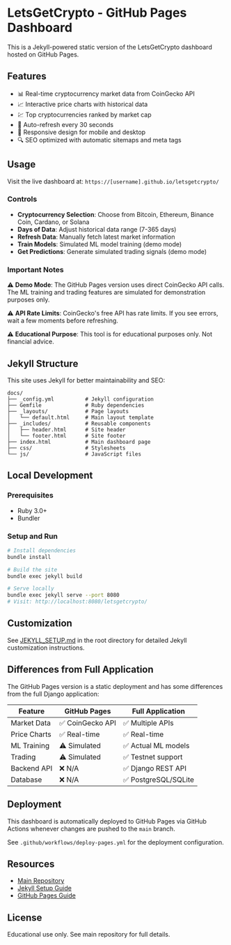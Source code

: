 # LetsGetCrypto - GitHub Pages Dashboard

This is a Jekyll-powered static version of the LetsGetCrypto dashboard hosted on GitHub Pages.

## Features

- 📊 Real-time cryptocurrency market data from CoinGecko API
- 📈 Interactive price charts with historical data
- 💹 Top cryptocurrencies ranked by market cap
- 🔄 Auto-refresh every 30 seconds
- 📱 Responsive design for mobile and desktop
- 🔍 SEO optimized with automatic sitemaps and meta tags

## Usage

Visit the live dashboard at: `https://[username].github.io/letsgetcrypto/`

### Controls

- **Cryptocurrency Selection**: Choose from Bitcoin, Ethereum, Binance Coin, Cardano, or Solana
- **Days of Data**: Adjust historical data range (7-365 days)
- **Refresh Data**: Manually fetch latest market information
- **Train Models**: Simulated ML model training (demo mode)
- **Get Predictions**: Generate simulated trading signals (demo mode)

### Important Notes

⚠️ **Demo Mode**: The GitHub Pages version uses direct CoinGecko API calls. The ML training and trading features are simulated for demonstration purposes only.

⚠️ **API Rate Limits**: CoinGecko's free API has rate limits. If you see errors, wait a few moments before refreshing.

⚠️ **Educational Purpose**: This tool is for educational purposes only. Not financial advice.

## Jekyll Structure

This site uses Jekyll for better maintainability and SEO:

```
docs/
├── _config.yml          # Jekyll configuration
├── Gemfile              # Ruby dependencies
├── _layouts/            # Page layouts
│   └── default.html     # Main layout template
├── _includes/           # Reusable components
│   ├── header.html      # Site header
│   └── footer.html      # Site footer
├── index.html           # Main dashboard page
├── css/                 # Stylesheets
└── js/                  # JavaScript files
```

## Local Development

### Prerequisites
- Ruby 3.0+
- Bundler

### Setup and Run
```bash
# Install dependencies
bundle install

# Build the site
bundle exec jekyll build

# Serve locally
bundle exec jekyll serve --port 8080
# Visit: http://localhost:8080/letsgetcrypto/
```

## Customization

See [JEKYLL_SETUP.md](../JEKYLL_SETUP.md) in the root directory for detailed Jekyll customization instructions.

## Differences from Full Application

The GitHub Pages version is a static deployment and has some differences from the full Django application:

| Feature | GitHub Pages | Full Application |
|---------|--------------|------------------|
| Market Data | ✅ CoinGecko API | ✅ Multiple APIs |
| Price Charts | ✅ Real-time | ✅ Real-time |
| ML Training | ⚠️ Simulated | ✅ Actual ML models |
| Trading | ⚠️ Simulated | ✅ Testnet support |
| Backend API | ❌ N/A | ✅ Django REST API |
| Database | ❌ N/A | ✅ PostgreSQL/SQLite |

## Deployment

This dashboard is automatically deployed to GitHub Pages via GitHub Actions whenever changes are pushed to the `main` branch.

See `.github/workflows/deploy-pages.yml` for the deployment configuration.

## Resources

- [Main Repository](https://github.com/aaakaind/letsgetcrypto)
- [Jekyll Setup Guide](../JEKYLL_SETUP.md)
- [GitHub Pages Guide](../GITHUB_PAGES.md)

## License

Educational use only. See main repository for full details.
